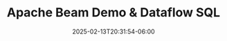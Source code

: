 ---
title: 'Apache Beam Demo & Dataflow SQL'
date: 2025-02-13T20:31:54-06:00
speakers:
 - Iñigo San José
time_start: 2021-04-15T15:30:00.000Z
time_end:   2021-04-15T15:50:00.000Z
video: https://youtu.be/lDmOY5GK1nk
weight: 8

---